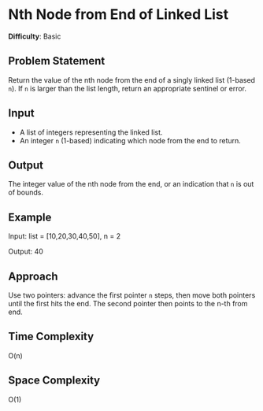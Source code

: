 # Nth Node from End of Linked List

**Difficulty**: Basic

## Problem Statement
Return the value of the nth node from the end of a singly linked list (1-based `n`). If `n` is larger than the list length, return an appropriate sentinel or error.

## Input
- A list of integers representing the linked list.
- An integer `n` (1-based) indicating which node from the end to return.

## Output
The integer value of the nth node from the end, or an indication that `n` is out of bounds.

## Example
Input: list = [10,20,30,40,50], n = 2

Output: 40

## Approach
Use two pointers: advance the first pointer `n` steps, then move both pointers until the first hits the end. The second pointer then points to the n-th from end.

## Time Complexity
O(n)

## Space Complexity
O(1)
